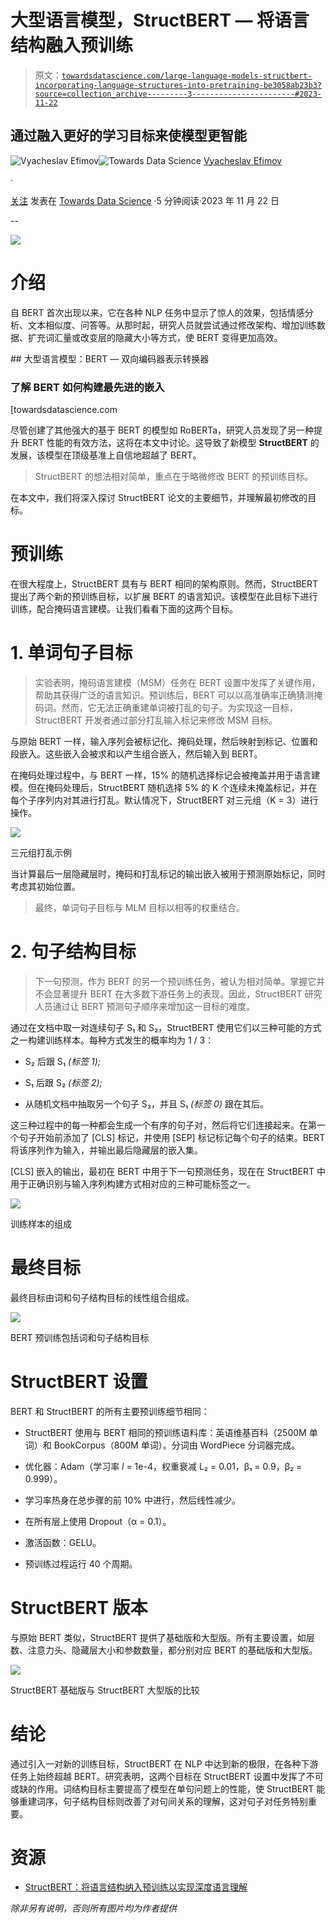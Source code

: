 # 大型语言模型，StructBERT — 将语言结构融入预训练

> 原文：[`towardsdatascience.com/large-language-models-structbert-incorporating-language-structures-into-pretraining-be3058ab23b3?source=collection_archive---------3-----------------------#2023-11-22`](https://towardsdatascience.com/large-language-models-structbert-incorporating-language-structures-into-pretraining-be3058ab23b3?source=collection_archive---------3-----------------------#2023-11-22)

## 通过融入更好的学习目标来使模型更智能

[](https://medium.com/@slavahead?source=post_page-----be3058ab23b3--------------------------------)![Vyacheslav Efimov](https://medium.com/@slavahead?source=post_page-----be3058ab23b3--------------------------------)[](https://towardsdatascience.com/?source=post_page-----be3058ab23b3--------------------------------)![Towards Data Science](https://towardsdatascience.com/?source=post_page-----be3058ab23b3--------------------------------) [Vyacheslav Efimov](https://medium.com/@slavahead?source=post_page-----be3058ab23b3--------------------------------)

·

[关注](https://medium.com/m/signin?actionUrl=https%3A%2F%2Fmedium.com%2F_%2Fsubscribe%2Fuser%2Fc8a0ca9d85d8&operation=register&redirect=https%3A%2F%2Ftowardsdatascience.com%2Flarge-language-models-structbert-incorporating-language-structures-into-pretraining-be3058ab23b3&user=Vyacheslav+Efimov&userId=c8a0ca9d85d8&source=post_page-c8a0ca9d85d8----be3058ab23b3---------------------post_header-----------) 发表在 [Towards Data Science](https://towardsdatascience.com/?source=post_page-----be3058ab23b3--------------------------------) ·5 分钟阅读·2023 年 11 月 22 日[](https://medium.com/m/signin?actionUrl=https%3A%2F%2Fmedium.com%2F_%2Fvote%2Ftowards-data-science%2Fbe3058ab23b3&operation=register&redirect=https%3A%2F%2Ftowardsdatascience.com%2Flarge-language-models-structbert-incorporating-language-structures-into-pretraining-be3058ab23b3&user=Vyacheslav+Efimov&userId=c8a0ca9d85d8&source=-----be3058ab23b3---------------------clap_footer-----------)

--

[](https://medium.com/m/signin?actionUrl=https%3A%2F%2Fmedium.com%2F_%2Fbookmark%2Fp%2Fbe3058ab23b3&operation=register&redirect=https%3A%2F%2Ftowardsdatascience.com%2Flarge-language-models-structbert-incorporating-language-structures-into-pretraining-be3058ab23b3&source=-----be3058ab23b3---------------------bookmark_footer-----------)![](img/9950addc5beece240f634d42ca38618b.png)

# 介绍

自 BERT 首次出现以来，它在各种 NLP 任务中显示了惊人的效果，包括情感分析、文本相似度、问答等。从那时起，研究人员就尝试通过修改架构、增加训练数据、扩充词汇量或改变层的隐藏大小等方式，使 BERT 变得更加高效。

[](/bert-3d1bf880386a?source=post_page-----be3058ab23b3--------------------------------) ## 大型语言模型：BERT — 双向编码器表示转换器

### 了解 BERT 如何构建最先进的嵌入

[towardsdatascience.com

尽管创建了其他强大的基于 BERT 的模型如 RoBERTa，研究人员发现了另一种提升 BERT 性能的有效方法，这将在本文中讨论。这导致了新模型 **StructBERT** 的发展，该模型在顶级基准上自信地超越了 BERT。

> StructBERT 的想法相对简单，重点在于略微修改 BERT 的预训练目标。

在本文中，我们将深入探讨 StructBERT 论文的主要细节，并理解最初修改的目标。

# 预训练

在很大程度上，StructBERT 具有与 BERT 相同的架构原则。然而，StructBERT 提出了两个新的预训练目标，以扩展 BERT 的语言知识。该模型在此目标下进行训练，配合掩码语言建模。让我们看看下面的这两个目标。

# 1\. 单词句子目标

> 实验表明，掩码语言建模（MSM）任务在 BERT 设置中发挥了关键作用，帮助其获得广泛的语言知识。预训练后，BERT 可以以高准确率正确猜测掩码词。然而，它无法正确重建单词被打乱的句子。为实现这一目标，StructBERT 开发者通过部分打乱输入标记来修改 MSM 目标。

与原始 BERT 一样，输入序列会被标记化、掩码处理，然后映射到标记、位置和段嵌入。这些嵌入会被求和以产生组合嵌入，然后输入到 BERT。

在掩码处理过程中，与 BERT 一样，15% 的随机选择标记会被掩盖并用于语言建模。但在掩码处理后，StructBERT 随机选择 5% 的 K 个连续未掩盖标记，并在每个子序列内对其进行打乱。默认情况下，StructBERT 对三元组（K = 3）进行操作。

![](img/ae1dfe76bcdacacb333330b5f75ccc0c.png)

三元组打乱示例

当计算最后一层隐藏层时，掩码和打乱标记的输出嵌入被用于预测原始标记，同时考虑其初始位置。

> 最终，单词句子目标与 MLM 目标以相等的权重结合。

# 2\. 句子结构目标

> 下一句预测，作为 BERT 的另一个预训练任务，被认为相对简单。掌握它并不会显著提升 BERT 在大多数下游任务上的表现。因此，StructBERT 研究人员通过让 BERT 预测句子顺序来增加这一目标的难度。

通过在文档中取一对连续句子 S₁ 和 S₂，StructBERT 使用它们以三种可能的方式之一构建训练样本。每种方式发生的概率均为 1 / 3：

+   S₂ 后跟 S₁ *(标签 1);*

+   S₁ 后跟 S₂ *(标签 2);*

+   从随机文档中抽取另一个句子 S₃，并且 S₁ *(标签 0)* 跟在其后。

这三种过程中的每一种都会生成一个有序的句子对，然后将它们连接起来。在第一个句子开始前添加了 [CLS] 标记，并使用 [SEP] 标记标记每个句子的结束。BERT 将该序列作为输入，并输出最后隐藏层的嵌入集。

[CLS] 嵌入的输出，最初在 BERT 中用于下一句预测任务，现在在 StructBERT 中用于正确识别与输入序列构建方式相对应的三种可能标签之一。

![](img/53c9a4372539ab5637e1fef508e2bc7d.png)

训练样本的组成

# 最终目标

最终目标由词和句子结构目标的线性组合组成。

![](img/4d5d17bd852192d75c360c85a07f28c6.png)

BERT 预训练包括词和句子结构目标

# StructBERT 设置

BERT 和 StructBERT 的所有主要预训练细节相同：

+   StructBERT 使用与 BERT 相同的预训练语料库：英语维基百科（2500M 单词）和 BookCorpus（800M 单词）。分词由 WordPiece 分词器完成。

+   优化器：Adam（学习率 *l* = 1e-4，权重衰减 L₂ = 0.01，β₁ = 0.9，β₂ = 0.999）。

+   学习率热身在总步骤的前 10% 中进行，然后线性减少。

+   在所有层上使用 Dropout（α = 0.1）。

+   激活函数：GELU。

+   预训练过程运行 40 个周期。

# StructBERT 版本

与原始 BERT 类似，StructBERT 提供了基础版和大型版。所有主要设置，如层数、注意力头、隐藏层大小和参数数量，都分别对应 BERT 的基础版和大型版。

![](img/554d81d8503b1480c90ba7c32d3130c4.png)

StructBERT 基础版与 StructBERT 大型版的比较

# 结论

通过引入一对新的训练目标，StructBERT 在 NLP 中达到新的极限，在各种下游任务上始终超越 BERT。研究表明，这两个目标在 StructBERT 设置中发挥了不可或缺的作用。词结构目标主要提高了模型在单句问题上的性能，使 StructBERT 能够重建词序，句子结构目标则改善了对句间关系的理解，这对句子对任务特别重要。

# 资源

+   [StructBERT：将语言结构纳入预训练以实现深度语言理解](https://arxiv.org/pdf/1908.04577.pdf)

*除非另有说明，否则所有图片均为作者提供*
